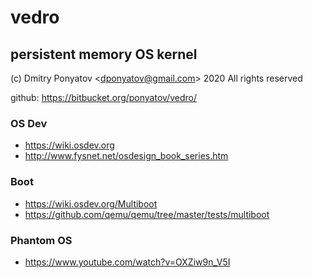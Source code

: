 #  vedro
## persistent memory OS kernel

(c) Dmitry Ponyatov <<dponyatov@gmail.com>> 2020 All rights reserved

github: https://bitbucket.org/ponyatov/vedro/

### OS Dev

* https://wiki.osdev.org
* http://www.fysnet.net/osdesign_book_series.htm

### Boot

* https://wiki.osdev.org/Multiboot
* https://github.com/qemu/qemu/tree/master/tests/multiboot

### Phantom OS

* https://www.youtube.com/watch?v=OXZiw9n_V5I
